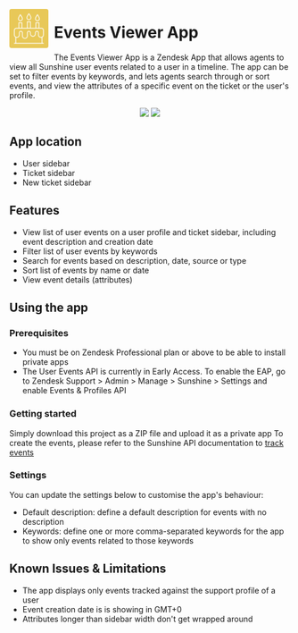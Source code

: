 <p style="margin-right: 10px; border-radius: 4px !important; width: 70px; height: 70px; overflow: hidden; float: left;">
    <img src="./assets/logo.png" align="left" title="CTI app logo" alt="App Logo" width="70px" height="70px">
</p>

# Events Viewer App

The Events Viewer App is a Zendesk App that allows agents to view all Sunshine user events related to a user in a timeline. The app can be set to filter events by keywords, and lets agents search through or sort events, and view the attributes of a specific event on the ticket or the user's profile.


<p align="center">
    <img src="https://cl.ly/e39dfbb6661a/Screen%252520Recording%2525202019-06-26%252520at%25252009.58%252520am.gif" width="600px">
    <img src="https://cl.ly/96e1d10c305b/download/Screen%252520Recording%2525202019-06-26%252520at%25252009.59%252520am.gif" width="250px">
</p>

## App location

* User sidebar
* Ticket sidebar
* New ticket sidebar

## Features

* View list of user events on a user profile and ticket sidebar, including event description and creation date
* Filter list of user events by keywords
* Search for events based on description, date, source or type
* Sort list of events by name or date
* View event details (attributes)

## Using the app

### Prerequisites

* You must be on Zendesk Professional plan or above to be able to install private apps
* The User Events API is currently in Early Access. To enable the EAP, go to Zendesk Support > Admin > Manage > Sunshine > Settings and enable Events & Profiles API

### Getting started

Simply download this project as a ZIP file and upload it as a private app
To create the events, please refer to the Sunshine API documentation to [track events](https://developer.zendesk.com/rest_api/docs/sunshine/events#track-event)

### Settings
You can update the settings below to customise the app's behaviour: 

* Default description: define a default description for events with no description
* Keywords: define one or more comma-separated keywords for the app to show only events related to those keywords

## Known Issues & Limitations

* The app displays only events tracked against the support profile of a user
* Event creation date is is showing in GMT+0
* Attributes longer than sidebar width don't get wrapped around
